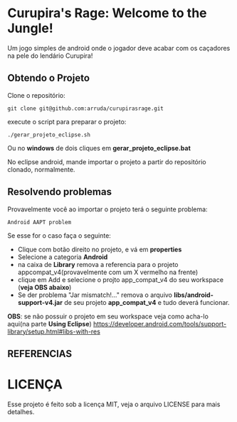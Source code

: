 Curupira's Rage: Welcome to the Jungle!
=======================================

Um jogo simples de android onde o jogador deve acabar com os caçadores na pele do
lendário Curupira!


Obtendo o Projeto
-----------------

Clone o repositório:

    git clone git@github.com:arruda/curupirasrage.git

execute o script para preparar o projeto:

    ./gerar_projeto_eclipse.sh

Ou no **windows** de dois cliques em **gerar_projeto_eclipse.bat**

No eclipse android, mande importar o projeto a partir do repositório clonado, normalmente.


Resolvendo problemas
--------------------

Provavelmente você ao importar o projeto terá o seguinte problema:

    Android AAPT problem

Se esse for o caso faça o seguinte:

* Clique com botão direito no projeto, e vá em **properties**
* Selecione a categoria **Android**
* na caixa de **Library** remova a referencia para o projeto appcompat_v4(provavelmente com um X vermelho na frente)
* clique em Add e selecione o projto app_compat_v4 do seu workspace (**veja OBS abaixo**)
* Se der problema "Jar mismatch!..." remova o arquivo **libs/android-support-v4.jar** de seu projeto **app_compat_v4** e tudo deverá funcionar.

**OBS**: se não possuir o projeto em seu workspace veja como acha-lo aqui(na parte **Using Eclipse**) https://developer.android.com/tools/support-library/setup.html#libs-with-res


REFERENCIAS
-----------



LICENÇA
=======

Esse projeto é feito sob a licença MIT, veja o arquivo LICENSE para mais detalhes.